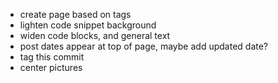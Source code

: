 - create page based on tags
- lighten code snippet background
- widen code blocks, and general text
- post dates appear at top of page, maybe add updated date?
- tag this commit
- center pictures
